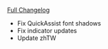 [Full Changelog](https://github.com/enderneko/Cell/compare/r226-release...07499d9388070c25ad756c32d2b5dd94c3e226df)

- Fix QuickAssist font shadows
- Fix indicator updates
- Update zhTW
